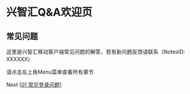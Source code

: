 # 兴智汇Q&A欢迎页
## 常见问题
这里是兴智汇移动客户端常见问题的解答，若有新问题反馈请联系（NotesID: XXXXXX）

请点击左上角Menu菜单查看所有章节

Next
                                                             [[01 常见登录问题]([url](https://docs.github.com/en/get-started/writing-on-github/getting-started-with-writing-and-formatting-on-github/basic-writing-and-formatting-syntax#links))]
